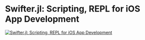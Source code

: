 # Swifter.jl: Scripting, REPL for iOS App Development

[![Swifter.jl: Scripting, REPL for iOS App Development](http://img.youtube.com/vi/Jv1JQVQYm0I/0.jpg)](https://www.youtube.com/watch?v=Jv1JQVQYm0I "JuliaCon 2016 | Swifter.jl: Scripting, REPL for iOS App Development | WooKyoung Noh")
